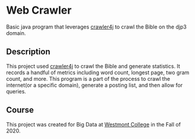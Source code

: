 # Web Crawler

Basic java program that leverages [crawler4j](https://github.com/yasserg/crawler4j) to crawl the Bible on the djp3 domain.

## Description

This project used [crawler4j](https://github.com/yasserg/crawler4j) to crawl the Bible and generate statistics. It records
a handful of metrics including word count, longest page, two gram count, and more. This program is a part of the process to 
crawl the internet(or a specific domain), generate a posting list, and then allow for queries. 

## Course

This project was created for Big Data at 
[Westmont College](https://www.westmont.edu/computer-science) 
in the Fall of 2020.


